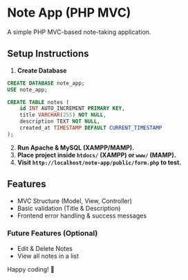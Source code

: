 # Note App (PHP MVC)
A simple PHP MVC-based note-taking application.

## Setup Instructions
1. **Create Database**
```sql
CREATE DATABASE note_app;
USE note_app;

CREATE TABLE notes (
    id INT AUTO_INCREMENT PRIMARY KEY,
    title VARCHAR(255) NOT NULL,
    description TEXT NOT NULL,
    created_at TIMESTAMP DEFAULT CURRENT_TIMESTAMP
);
```

2. **Run Apache & MySQL (XAMPP/MAMP).**
3. **Place project inside `htdocs/` (XAMPP) or `www/` (MAMP).**
4. **Visit `http://localhost/note-app/public/form.php` to test.**

## Features
- MVC Structure (Model, View, Controller)
- Basic validation (Title & Description)
- Frontend error handling & success messages

### Future Features (Optional)
- Edit & Delete Notes
- View all notes in a list

Happy coding! 🚀
